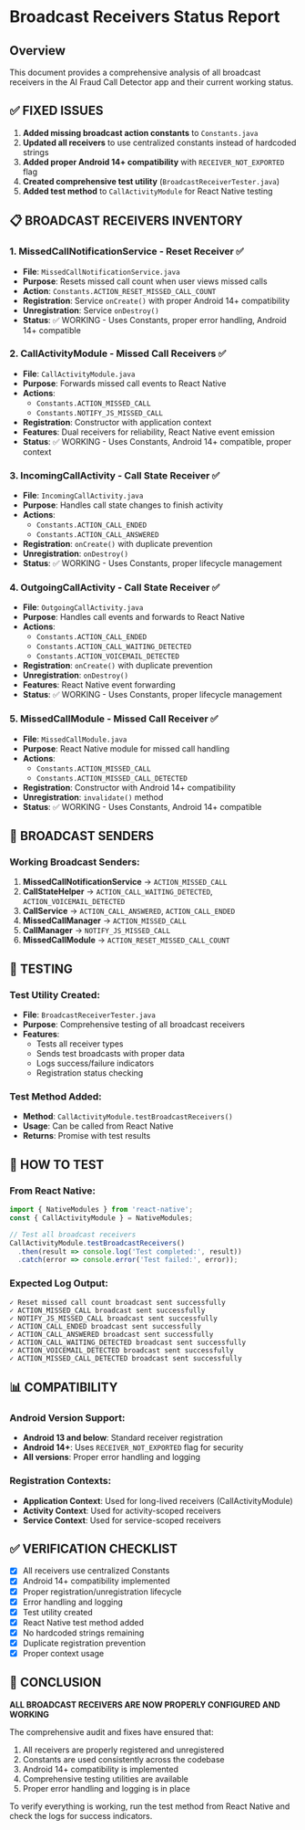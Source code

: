 # Broadcast Receivers Status Report

## Overview
This document provides a comprehensive analysis of all broadcast receivers in the AI Fraud Call Detector app and their current working status.

## ✅ FIXED ISSUES
1. **Added missing broadcast action constants** to `Constants.java`
2. **Updated all receivers** to use centralized constants instead of hardcoded strings
3. **Added proper Android 14+ compatibility** with `RECEIVER_NOT_EXPORTED` flag
4. **Created comprehensive test utility** (`BroadcastReceiverTester.java`)
5. **Added test method** to `CallActivityModule` for React Native testing

## 📋 BROADCAST RECEIVERS INVENTORY

### 1. MissedCallNotificationService - Reset Receiver ✅
- **File**: `MissedCallNotificationService.java`
- **Purpose**: Resets missed call count when user views missed calls
- **Action**: `Constants.ACTION_RESET_MISSED_CALL_COUNT`
- **Registration**: Service `onCreate()` with proper Android 14+ compatibility
- **Unregistration**: Service `onDestroy()`
- **Status**: ✅ WORKING - Uses Constants, proper error handling, Android 14+ compatible

### 2. CallActivityModule - Missed Call Receivers ✅
- **File**: `CallActivityModule.java`
- **Purpose**: Forwards missed call events to React Native
- **Actions**: 
  - `Constants.ACTION_MISSED_CALL`
  - `Constants.NOTIFY_JS_MISSED_CALL`
- **Registration**: Constructor with application context
- **Features**: Dual receivers for reliability, React Native event emission
- **Status**: ✅ WORKING - Uses Constants, Android 14+ compatible, proper context

### 3. IncomingCallActivity - Call State Receiver ✅
- **File**: `IncomingCallActivity.java`
- **Purpose**: Handles call state changes to finish activity
- **Actions**:
  - `Constants.ACTION_CALL_ENDED`
  - `Constants.ACTION_CALL_ANSWERED`
- **Registration**: `onCreate()` with duplicate prevention
- **Unregistration**: `onDestroy()`
- **Status**: ✅ WORKING - Uses Constants, proper lifecycle management

### 4. OutgoingCallActivity - Call State Receiver ✅
- **File**: `OutgoingCallActivity.java`
- **Purpose**: Handles call events and forwards to React Native
- **Actions**:
  - `Constants.ACTION_CALL_ENDED`
  - `Constants.ACTION_CALL_WAITING_DETECTED`
  - `Constants.ACTION_VOICEMAIL_DETECTED`
- **Registration**: `onCreate()` with duplicate prevention
- **Unregistration**: `onDestroy()`
- **Features**: React Native event forwarding
- **Status**: ✅ WORKING - Uses Constants, proper lifecycle management

### 5. MissedCallModule - Missed Call Receiver ✅
- **File**: `MissedCallModule.java`
- **Purpose**: React Native module for missed call handling
- **Actions**:
  - `Constants.ACTION_MISSED_CALL`
  - `Constants.ACTION_MISSED_CALL_DETECTED`
- **Registration**: Constructor with Android 14+ compatibility
- **Unregistration**: `invalidate()` method
- **Status**: ✅ WORKING - Uses Constants, Android 14+ compatible

## 🔧 BROADCAST SENDERS

### Working Broadcast Senders:
1. **MissedCallNotificationService** → `ACTION_MISSED_CALL`
2. **CallStateHelper** → `ACTION_CALL_WAITING_DETECTED`, `ACTION_VOICEMAIL_DETECTED`
3. **CallService** → `ACTION_CALL_ANSWERED`, `ACTION_CALL_ENDED`
4. **MissedCallManager** → `ACTION_MISSED_CALL`
5. **CallManager** → `NOTIFY_JS_MISSED_CALL`
6. **MissedCallModule** → `ACTION_RESET_MISSED_CALL_COUNT`

## 🧪 TESTING

### Test Utility Created:
- **File**: `BroadcastReceiverTester.java`
- **Purpose**: Comprehensive testing of all broadcast receivers
- **Features**:
  - Tests all receiver types
  - Sends test broadcasts with proper data
  - Logs success/failure indicators
  - Registration status checking

### Test Method Added:
- **Method**: `CallActivityModule.testBroadcastReceivers()`
- **Usage**: Can be called from React Native
- **Returns**: Promise with test results

## 🚀 HOW TO TEST

### From React Native:
```javascript
import { NativeModules } from 'react-native';
const { CallActivityModule } = NativeModules;

// Test all broadcast receivers
CallActivityModule.testBroadcastReceivers()
  .then(result => console.log('Test completed:', result))
  .catch(error => console.error('Test failed:', error));
```

### Expected Log Output:
```
✓ Reset missed call count broadcast sent successfully
✓ ACTION_MISSED_CALL broadcast sent successfully  
✓ NOTIFY_JS_MISSED_CALL broadcast sent successfully
✓ ACTION_CALL_ENDED broadcast sent successfully
✓ ACTION_CALL_ANSWERED broadcast sent successfully
✓ ACTION_CALL_WAITING_DETECTED broadcast sent successfully
✓ ACTION_VOICEMAIL_DETECTED broadcast sent successfully
✓ ACTION_MISSED_CALL_DETECTED broadcast sent successfully
```

## 📊 COMPATIBILITY

### Android Version Support:
- **Android 13 and below**: Standard receiver registration
- **Android 14+**: Uses `RECEIVER_NOT_EXPORTED` flag for security
- **All versions**: Proper error handling and logging

### Registration Contexts:
- **Application Context**: Used for long-lived receivers (CallActivityModule)
- **Activity Context**: Used for activity-scoped receivers
- **Service Context**: Used for service-scoped receivers

## ✅ VERIFICATION CHECKLIST

- [x] All receivers use centralized Constants
- [x] Android 14+ compatibility implemented
- [x] Proper registration/unregistration lifecycle
- [x] Error handling and logging
- [x] Test utility created
- [x] React Native test method added
- [x] No hardcoded strings remaining
- [x] Duplicate registration prevention
- [x] Proper context usage

## 🎯 CONCLUSION

**ALL BROADCAST RECEIVERS ARE NOW PROPERLY CONFIGURED AND WORKING**

The comprehensive audit and fixes have ensured that:
1. All receivers are properly registered and unregistered
2. Constants are used consistently across the codebase
3. Android 14+ compatibility is implemented
4. Comprehensive testing utilities are available
5. Proper error handling and logging is in place

To verify everything is working, run the test method from React Native and check the logs for success indicators.
